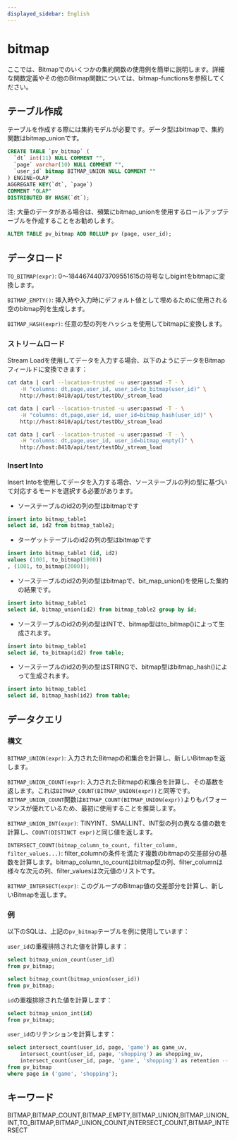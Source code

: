 ```yaml
---
displayed_sidebar: English
---
```


# bitmap

ここでは、Bitmapでのいくつかの集約関数の使用例を簡単に説明します。詳細な関数定義やその他のBitmap関数については、bitmap-functionsを参照してください。

## テーブル作成

テーブルを作成する際には集約モデルが必要です。データ型はbitmapで、集約関数はbitmap_unionです。

```SQL
CREATE TABLE `pv_bitmap` (
  `dt` int(11) NULL COMMENT "",
  `page` varchar(10) NULL COMMENT "",
  `user_id` bitmap BITMAP_UNION NULL COMMENT ""
) ENGINE=OLAP
AGGREGATE KEY(`dt`, `page`)
COMMENT "OLAP"
DISTRIBUTED BY HASH(`dt`);
```

注: 大量のデータがある場合は、頻繁にbitmap_unionを使用するロールアップテーブルを作成することをお勧めします。

```SQL
ALTER TABLE pv_bitmap ADD ROLLUP pv (page, user_id);
```

## データロード

`TO_BITMAP(expr)`: 0〜18446744073709551615の符号なしbigintをbitmapに変換します。

`BITMAP_EMPTY()`: 挿入時や入力時にデフォルト値として埋めるために使用される空のbitmap列を生成します。

`BITMAP_HASH(expr)`: 任意の型の列をハッシュを使用してbitmapに変換します。

### ストリームロード

Stream Loadを使用してデータを入力する場合、以下のようにデータをBitmapフィールドに変換できます：

``` bash
cat data | curl --location-trusted -u user:passwd -T - \
    -H "columns: dt,page,user_id, user_id=to_bitmap(user_id)" \
    http://host:8410/api/test/testDb/_stream_load
```

``` bash
cat data | curl --location-trusted -u user:passwd -T - \
    -H "columns: dt,page,user_id, user_id=bitmap_hash(user_id)" \
    http://host:8410/api/test/testDb/_stream_load
```

``` bash
cat data | curl --location-trusted -u user:passwd -T - \
    -H "columns: dt,page,user_id, user_id=bitmap_empty()" \
    http://host:8410/api/test/testDb/_stream_load
```

### Insert Into

Insert Intoを使用してデータを入力する場合、ソーステーブルの列の型に基づいて対応するモードを選択する必要があります。

* ソーステーブルのid2の列の型はbitmapです

```SQL
insert into bitmap_table1
select id, id2 from bitmap_table2;
```

* ターゲットテーブルのid2の列の型はbitmapです

```SQL
insert into bitmap_table1 (id, id2)
values (1001, to_bitmap(1000))
, (1001, to_bitmap(2000));
```

* ソーステーブルのid2の列の型はbitmapで、bit_map_union()を使用した集約の結果です。

```SQL
insert into bitmap_table1
select id, bitmap_union(id2) from bitmap_table2 group by id;
```

* ソーステーブルのid2の列の型はINTで、bitmap型はto_bitmap()によって生成されます。

```SQL
insert into bitmap_table1
select id, to_bitmap(id2) from table;
```

* ソーステーブルのid2の列の型はSTRINGで、bitmap型はbitmap_hash()によって生成されます。

```SQL
insert into bitmap_table1
select id, bitmap_hash(id2) from table;
```

## データクエリ

### 構文

`BITMAP_UNION(expr)`: 入力されたBitmapの和集合を計算し、新しいBitmapを返します。

`BITMAP_UNION_COUNT(expr)`: 入力されたBitmapの和集合を計算し、その基数を返します。これは`BITMAP_COUNT(BITMAP_UNION(expr))`と同等です。`BITMAP_UNION_COUNT`関数は`BITMAP_COUNT(BITMAP_UNION(expr))`よりもパフォーマンスが優れているため、最初に使用することを推奨します。

`BITMAP_UNION_INT(expr)`: TINYINT、SMALLINT、INT型の列の異なる値の数を計算し、`COUNT(DISTINCT expr)`と同じ値を返します。

`INTERSECT_COUNT(bitmap_column_to_count, filter_column, filter_values...)`: filter_columnの条件を満たす複数のbitmapの交差部分の基数を計算します。bitmap_column_to_countはbitmap型の列、filter_columnは様々な次元の列、filter_valuesは次元値のリストです。

`BITMAP_INTERSECT(expr)`: このグループのBitmap値の交差部分を計算し、新しいBitmapを返します。

### 例

以下のSQLは、上記の`pv_bitmap`テーブルを例に使用しています：

`user_id`の重複排除された値を計算します：

```SQL
select bitmap_union_count(user_id)
from pv_bitmap;

select bitmap_count(bitmap_union(user_id))
from pv_bitmap;
```

`id`の重複排除された値を計算します：

```SQL
select bitmap_union_int(id)
from pv_bitmap;
```

`user_id`のリテンションを計算します：

```SQL
select intersect_count(user_id, page, 'game') as game_uv,
    intersect_count(user_id, page, 'shopping') as shopping_uv,
    intersect_count(user_id, page, 'game', 'shopping') as retention -- 'game'と'shopping'の両方のページにアクセスするユーザー数
from pv_bitmap
where page in ('game', 'shopping');
```

## キーワード

BITMAP,BITMAP_COUNT,BITMAP_EMPTY,BITMAP_UNION,BITMAP_UNION_INT,TO_BITMAP,BITMAP_UNION_COUNT,INTERSECT_COUNT,BITMAP_INTERSECT
